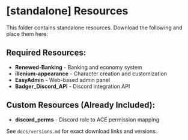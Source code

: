 # [standalone] Resources

This folder contains standalone resources. Download the following and place them here:

## Required Resources:
- **Renewed-Banking** - Banking and economy system
- **illenium-appearance** - Character creation and customization
- **EasyAdmin** - Web-based admin panel
- **Badger_Discord_API** - Discord integration API

## Custom Resources (Already Included):
- **discord_perms** - Discord role to ACE permission mapping

See `docs/versions.md` for exact download links and versions.







